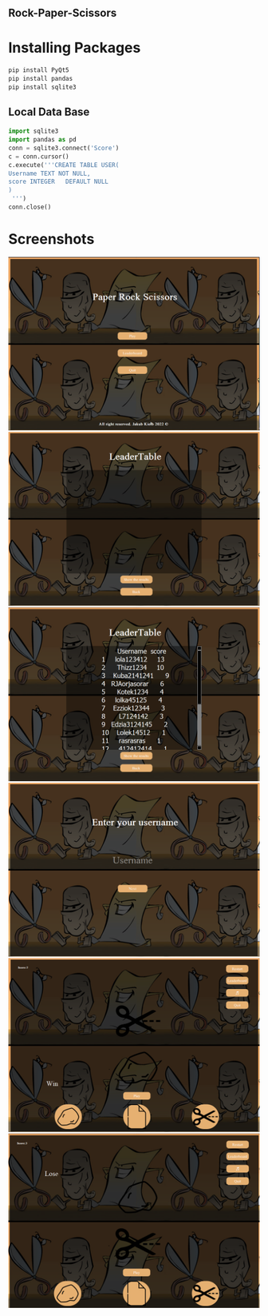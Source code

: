 ## Rock-Paper-Scissors

# Installing Packages
`pip install PyQt5 ` 
\
`pip install pandas `
\
`pip install sqlite3 `
## Local Data Base
```python
import sqlite3
import pandas as pd
conn = sqlite3.connect('Score') 
c = conn.cursor()
c.execute('''CREATE TABLE USER(
Username TEXT NOT NULL,
score INTEGER   DEFAULT NULL
)
 ''')
conn.close()
```
# Screenshots

![alt text](zrzut1.png)
![alt text](zrzut2.png)
![alt text](zrzut3.png)
![alt text](zrzut4.png)
![alt text](zrzut5.png)
![alt text](zrzut6.png)


